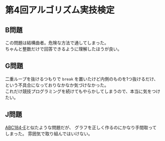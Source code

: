 # 第4回アルゴリズム実技検定

## B問題

この問題は結構曲者。危険な方法で通してしまった。  
ちゃんと整数だけで回答できるように理解したほうが良い。

## G問題

二重ループを抜けるつもりで `break` を置いたけど内側のものを1つ抜けるだけ、という不具合になっておりなかなか気づけなかった。  
これだけ競技プログラミングを続けてもやらかしてしまうので、本当に気をつけたい。

## J問題

[ABC184-E](https://atcoder.jp/contests/abc184/tasks/abc184_e)と似たような問題だが、
グラフを正しく作るのにかなり手間取ってしまった。
雰囲気で取り組んではいけない。

